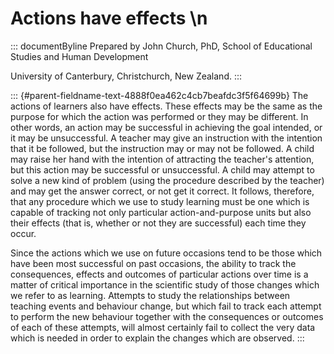 # Actions have effects \n

::: documentByline
Prepared by John Church, PhD, School of Educational Studies and Human
Development

University of Canterbury, Christchurch, New Zealand.
:::

::: {#parent-fieldname-text-4888f0ea462c4cb7beafdc3f5f64699b}
The actions of learners also have effects. These effects may be the same
as the purpose for which the action was performed or they may be
different. In other words, an action may be successful in achieving the
goal intended, or it may be unsuccessful. A teacher may give an
instruction with the intention that it be followed, but the instruction
may or may not be followed. A child may raise her hand with the
intention of attracting the teacher\'s attention, but this action may be
successful or unsuccessful. A child may attempt to solve a new kind of
problem (using the procedure described by the teacher) and may get the
answer correct, or not get it correct. It follows, therefore, that any
procedure which we use to study learning must be one which is capable of
tracking not only particular action-and-purpose units but also their
effects (that is, whether or not they are successful) each time they
occur.

Since the actions which we use on future occasions tend to be those
which have been most successful on past occasions, the ability to track
the consequences, effects and outcomes of particular actions over time
is a matter of critical importance in the scientific study of those
changes which we refer to as learning. Attempts to study the
relationships between teaching events and behaviour change, but which
fail to track each attempt to perform the new behaviour together with
the consequences or outcomes of each of these attempts, will almost
certainly fail to collect the very data which is needed in order to
explain the changes which are observed.
:::
